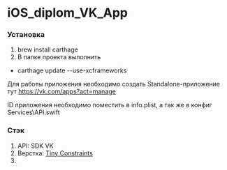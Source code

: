 # iOS_diplom_VK_App

### Установка
1. brew install carthage 
2. В папке проекта выполнить
- carthage update --use-xcframeworks

Для работы приложения необходимо создать Standalone-приложение тут https://vk.com/apps?act=manage

ID приложения необходимо поместить в info.plist, а так же в конфиг Services\API.swift

### Стэк
1. API: SDK VK
2. Верстка: [Tiny Constraints](https://github.com/roberthein/TinyConstraints)
3. 

